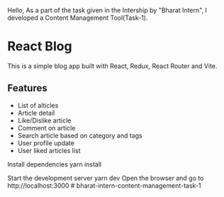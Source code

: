 Hello, As a part of the task given in the Intership by "Bharat Intern", I developed a Content Management Tool(Task-1).
# React Blog
This is a simple blog app built with React, Redux, React Router and Vite.
## Features
- List of alticles
- Article detail
- Like/Dislike article
- Comment on article
- Search article based on category and tags
- User profile update
- User liked articles list

Install dependencies
 yarn install

Start the development server
yarn dev
Open the browser and go to http://localhost:3000
#   b h a r a t - i n t e r n - c o n t e n t - m a n a g e m e n t - t a s k - 1  
 